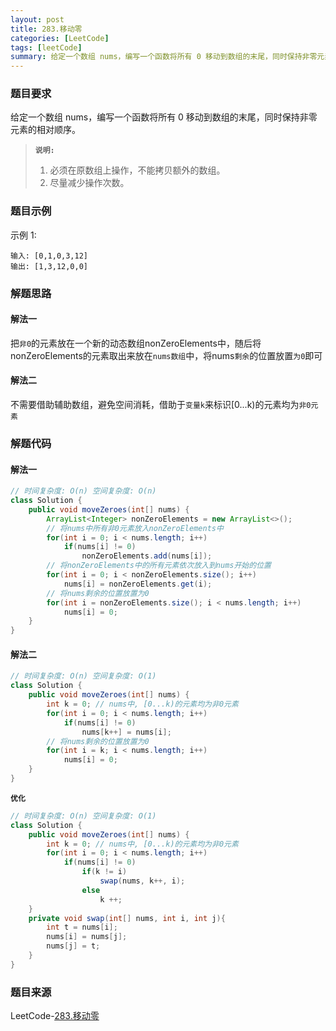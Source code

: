 ```yaml
---
layout: post
title: 283.移动零
categories: [LeetCode]
tags: [leetCode]
summary: 给定一个数组 nums，编写一个函数将所有 0 移动到数组的末尾，同时保持非零元素的相对顺序。
---
```


### 题目要求
给定一个数组 nums，编写一个函数将所有 0 移动到数组的末尾，同时保持非零元素的相对顺序。

> **`说明:`**
> 1. 必须在原数组上操作，不能拷贝额外的数组。
> 1. 尽量减少操作次数。

### 题目示例
示例 1:
```
输入: [0,1,0,3,12]
输出: [1,3,12,0,0]
```


### 解题思路
#### 解法一
把`非0`的元素放在一个新的动态数组nonZeroElements中，随后将nonZeroElements的元素取出来放在`nums数组`中，将nums`剩余`的位置放置`为0`即可

#### 解法二
不需要借助辅助数组，避免空间消耗，借助于`变量k`来标识[0...k)的元素均为`非0元素`

### 解题代码
#### 解法一
```java
// 时间复杂度: O(n) 空间复杂度: O(n)
class Solution {
    public void moveZeroes(int[] nums) {
        ArrayList<Integer> nonZeroElements = new ArrayList<>();
        // 将nums中所有非0元素放入nonZeroElements中
        for(int i = 0; i < nums.length; i++)
            if(nums[i] != 0)
                nonZeroElements.add(nums[i]); 
        // 将nonZeroElements中的所有元素依次放入到nums开始的位置
        for(int i = 0; i < nonZeroElements.size(); i++)
            nums[i] = nonZeroElements.get(i);
        // 将nums剩余的位置放置为0
        for(int i = nonZeroElements.size(); i < nums.length; i++) 
            nums[i] = 0;
    }
}
```

#### 解法二
```java
// 时间复杂度: O(n) 空间复杂度: O(1)
class Solution {
    public void moveZeroes(int[] nums) {
        int k = 0; // nums中, [0...k)的元素均为非0元素
        for(int i = 0; i < nums.length; i++)
            if(nums[i] != 0)
                nums[k++] = nums[i];
        // 将nums剩余的位置放置为0
        for(int i = k; i < nums.length; i++)
            nums[i] = 0;
    }
}
```
**`优化`**
```java
// 时间复杂度: O(n) 空间复杂度: O(1)
class Solution {
    public void moveZeroes(int[] nums) {
        int k = 0; // nums中, [0...k)的元素均为非0元素
        for(int i = 0; i < nums.length; i++)
            if(nums[i] != 0)
                if(k != i)
                    swap(nums, k++, i);
                else
                    k ++;
    }
    private void swap(int[] nums, int i, int j){
        int t = nums[i];
        nums[i] = nums[j];
        nums[j] = t;
    }
}
```

### 题目来源
LeetCode-[283.移动零](https://leetcode-cn.com/problems/move-zeroes/)